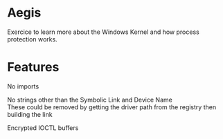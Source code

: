 # Aegis

Exercice to learn more about the Windows Kernel and how process protection works.

# Features
No imports<br>

No strings other than the Symbolic Link and Device Name<br> These could be removed by getting the driver path from the registry then building the link<br>

Encrypted IOCTL buffers<br>
